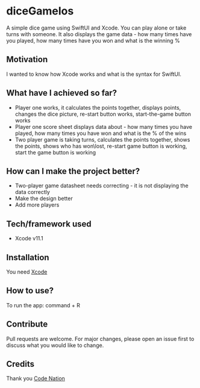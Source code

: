 # diceGameIos
A simple dice game using SwiftUI and Xcode. You can play alone or take turns with someone. It also displays the game data - how many times have you played, how many times have you won and what is the winning %


## Motivation
I wanted to know how Xcode works and what is the syntax for SwiftUI.

## What have I achieved so far?
* Player one works, it calculates the points together, displays points, changes the dice picture, re-start button works, start-the-game button works
* Player one score sheet displays data about - how many times you have played, how many times you have won and what is the % of the wins
* Two player game is taking turns, calculates the points together, shows the points, shows who has won\lost, re-start game button is working, start the game button is working 

## How can I make the project better?
* Two-player game datasheet needs correcting - it is not displaying the data correctly
* Make the design better
* Add more players


## Tech/framework used
* Xcode v11.1


## Installation
You need [Xcode](https://developer.apple.com/xcode/)


## How to use?
To run the app: command + R


## Contribute
Pull requests are welcome. For major changes, please open an issue first to discuss what you would like to change.

## Credits
Thank you [Code Nation](https://wearecodenation.com/)

